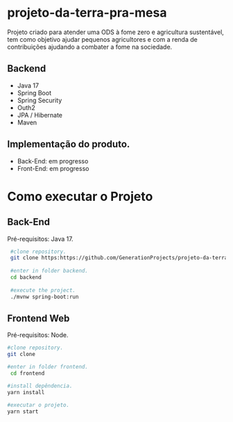 # projeto-da-terra-pra-mesa

Projeto criado para atender uma ODS à fome zero e agricultura sustentável, tem como objetivo ajudar pequenos agricultores e com a renda de contribuições ajudando a combater a fome na sociedade.

## Backend
  - Java 17
  - Spring Boot
  - Spring Security
  - Outh2
  - JPA / Hibernate
  - Maven


## Implementação do produto.
  - Back-End: em progresso
  - Front-End: em progresso
  
  
# Como executar o Projeto

## Back-End

Pré-requisitos: Java 17.

```bash
 #clone repository.
 git clone https:https://github.com/GenerationProjects/projeto-da-terra-pra-mesa/
 
 #enter in folder backend.
 cd backend
 
 #execute the project.
 ./mvnw spring-boot:run
```
## Frontend Web

Pré-requisitos: Node.

```bash
#clone repository.
git clone 

#enter in folder frontend.
 cd frontend

#install depêndencia.
yarn install

#executar o projeto.
yarn start

```
